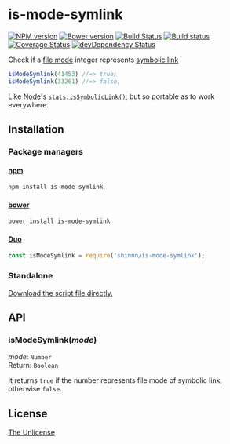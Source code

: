 # is-mode-symlink

[![NPM version](https://img.shields.io/npm/v/is-mode-symlink.svg)](https://www.npmjs.com/package/is-mode-symlink)
[![Bower version](https://img.shields.io/bower/v/is-mode-symlink.svg)](https://github.com/shinnn/is-mode-symlink/releases)
[![Build Status](https://travis-ci.org/shinnn/is-mode-symlink.svg?branch=master)](https://travis-ci.org/shinnn/is-mode-symlink)
[![Build status](https://ci.appveyor.com/api/projects/status/t4ac6ds7y4d3ak6o?svg=true)](https://ci.appveyor.com/project/ShinnosukeWatanabe/is-mode-symlink)
[![Coverage Status](https://img.shields.io/coveralls/shinnn/is-mode-symlink.svg)](https://coveralls.io/r/shinnn/is-mode-symlink)
[![devDependency Status](https://david-dm.org/shinnn/is-mode-symlink/dev-status.svg)](https://david-dm.org/shinnn/is-mode-symlink#info=devDependencies)

Check if a [file mode](https://en.wikipedia.org/wiki/File_system_permissions) integer represents [symbolic link](https://en.wikipedia.org/wiki/Symbolic_link)

```javascript
isModeSymlink(41453) //=> true;
isModeSymlink(33261) //=> false;
```

Like [Node](http://nodejs.org/)'s [`stats.isSymbolicLink()`](https://nodejs.org/api/fs.html#fs_class_fs_stats), but so portable as to work everywhere.

## Installation

### Package managers

#### [npm](https://www.npmjs.com/)

```sh
npm install is-mode-symlink
```

#### [bower](http://bower.io/)

```sh
bower install is-mode-symlink
```

#### [Duo](http://duojs.org/)

```javascript
const isModeSymlink = require('shinnn/is-mode-symlink');
```

### Standalone

[Download the script file directly.](https://raw.githubusercontent.com/shinnn/is-mode-symlink/master/browser.js)

## API

### isModeSymlink(*mode*)

*mode*: `Number`  
Return: `Boolean`

It returns `true` if the number represents file mode of symbolic link, otherwise `false`.

## License

[The Unlicense](./LICENSE)
